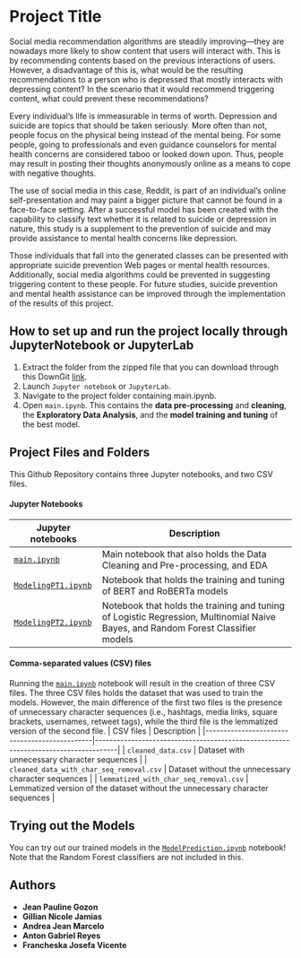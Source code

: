 # Project Title
Social media recommendation algorithms are steadily improving—they are nowadays more likely to show content that users will interact with. This is by recommending contents based on the previous interactions of users. However, a disadvantage of this is, what would be the resulting recommendations to a person who is depressed that mostly interacts with depressing content? In the scenario that it would recommend triggering content, what could prevent these recommendations?

Every individual’s life is immeasurable in terms of worth. Depression and suicide are topics that should be taken seriously. More often than not, people focus on the physical being instead of the mental being. For some people, going to professionals and even guidance counselors for mental health concerns are considered taboo or looked down upon. Thus, people may result in posting their thoughts anonymously online as a means to cope with negative thoughts.

The use of social media in this case, Reddit, is part of an individual’s online self-presentation and may paint a bigger picture that cannot be found in a face-to-face setting. After a successful model has been created with the capability to classify text whether it is related to suicide or depression in nature, this study is a supplement to the prevention of suicide and may provide assistance to mental health concerns like depression.

Those individuals that fall into the generated classes can be presented with appropriate suicide prevention Web pages or mental health resources. Additionally, social media algorithms could be prevented in suggesting triggering content to these people. For future studies, suicide prevention and mental health assistance can be improved through the implementation of the results of this project.

## How to set up and run the project locally through JupyterNotebook or JupyterLab
1. Extract the folder from the zipped file that you can download through this DownGit [link](https://minhaskamal.github.io/DownGit/#/home?url=https://github.com/francheska-vicente/data103-project).
2. Launch `Jupyter notebook` or `JupyterLab`.
3. Navigate to the project folder containing main.ipynb.
4. Open `main.ipynb`. This contains the **data pre-processing** and **cleaning**, the **Exploratory Data Analysis**, and the **model training and tuning** of the best model.

## Project Files and Folders
This Github Repository contains three Jupyter notebooks, and two CSV files.

#### Jupyter Notebooks
| Jupyter notebooks                               | Description                                                                 |
|-------------------------------------------------|-----------------------------------------------------------------------------|
| [`main.ipynb`](main.ipynb)                      | Main notebook that also holds the Data Cleaning and Pre-processing, and EDA |
| [`ModelingPT1.ipynb`](ModelingPT1.ipynb)        | Notebook that holds the training and tuning of BERT and RoBERTa models      |
| [`ModelingPT2.ipynb`](ModelingPT2.ipynb)        | Notebook that holds the training and tuning of Logistic Regression, Multinomial Naive Bayes, and Random Forest Classifier models      |

#### Comma-separated values (CSV) files
Running the [`main.ipynb`](ToxicComment_S13_Group8.ipynb) notebook will result in the creation of three CSV files. The three CSV files holds the dataset that was used to train the models. However, the main difference of the first two files is the presence of unnecessary character sequences (i.e., hashtags, media links, square brackets, usernames, retweet tags), while the third file is the lemmatized version of the second file.
| CSV files                                    | Description                                                                        |
|----------------------------------------------|------------------------------------------------------------------------------------|
| `cleaned_data.csv`                           | Dataset with unnecessary character sequences                                       |
| `cleaned_data_with_char_seq_removal.csv`     | Dataset without the unnecessary character sequences                                |
| `lemmatized_with_char_seq_removal.csv`      | Lemmatized version of the dataset without the unnecessary character sequences      |

## Trying out the Models
You can try out our trained models in the [`ModelPrediction.ipynb`](ModelPrediction.ipynb) notebook! Note that the Random Forest classifiers are not included in this. 

## Authors
- **Jean Pauline Gozon**  <br/>
- **Gillian Nicole Jamias**  <br/>
- **Andrea Jean Marcelo**  <br/>
- **Anton Gabriel Reyes**  <br/>
- **Francheska Josefa Vicente**  <br/>
